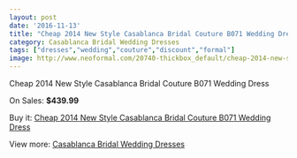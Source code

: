 ```yaml
---
layout: post
date: '2016-11-13'
title: "Cheap 2014 New Style Casablanca Bridal Couture B071 Wedding Dress"
category: Casablanca Bridal Wedding Dresses
tags: ["dresses","wedding","couture","discount","formal"]
image: http://www.neoformal.com/20740-thickbox_default/cheap-2014-new-style-casablanca-bridal-couture-b071-wedding-dress.jpg
---
```

Cheap 2014 New Style Casablanca Bridal Couture B071 Wedding Dress

On Sales: **$439.99**
<a href="https://www.neoformal.com/en/casablanca-bridal-wedding-dresses-2014/6652-cheap-2014-new-style-casablanca-bridal-couture-b071-wedding-dress.html"><amp-img layout="responsive" width="600" height="600" src="//www.neoformal.com/20740-thickbox_default/cheap-2014-new-style-casablanca-bridal-couture-b071-wedding-dress.jpg" alt="Cheap 2014 New Style Casablanca Bridal Couture B071 Wedding Dress 0" /></a>

Buy it: [Cheap 2014 New Style Casablanca Bridal Couture B071 Wedding Dress](https://www.neoformal.com/en/casablanca-bridal-wedding-dresses-2014/6652-cheap-2014-new-style-casablanca-bridal-couture-b071-wedding-dress.html "Cheap 2014 New Style Casablanca Bridal Couture B071 Wedding Dress")

View more: [Casablanca Bridal Wedding Dresses](https://www.neoformal.com/en/95-casablanca-bridal-wedding-dresses-2014 "Casablanca Bridal Wedding Dresses")